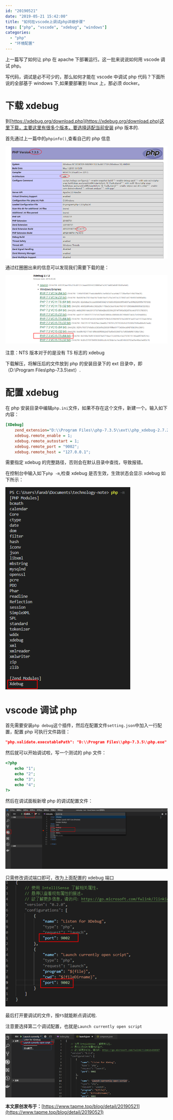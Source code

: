 ```yaml
---
id: "20190521"
date: "2019-05-21 15:42:00"
title: "如何在vscode上调试php详细步骤"
tags: ["php", "vscode", "xdebug", "windows"]
categories:
  - "php"
  - "环境配置"
---
```


上一篇写了如何让 php 在 apache 下部署运行。这一批来说说如何用 vscode 调试 php。

写代码，调试是必不可少的，那么如何才能在 vscode 中调试 php 代码？下面所说的全部基于 windows 下,如果要部署到 linux 上，那必须 docker。

<!-- more -->

# 下载 xdebug

到[https://xdebug.org/download.php](https://xdebug.org/download.php)这里下载，主要这里有很多个版本，要选择适配当前安装 php 版本的.

首先通过上一篇中的`phpinfo()`,查看自己的 php 信息

![php信息](https://raw.githubusercontent.com/FleyX/files/master/blogImg/20190522203012.png)

通过红圈圈出来的信息可以发现我们需要下载的是：

![下载xdebug](https://raw.githubusercontent.com/FleyX/files/master/blogImg/20190523084935.png)

注意：NTS 版本对于的是没有 TS 标志的 xdebug

下载解压，将解压后的文件放到 php 的安装目录下的 ext 目录中，即（D:\Program Files\php-7.3.5\ext）.

# 配置 xdebug

在 php 安装目录中编辑`php.ini`文件，如果不存在这个文件，新建一个。输入如下内容：

```ini
[XDebug]
    zend_extension="D:\\Program Files\\php-7.3.5\\ext\\php_xdebug-2.7.2-7.3-vc15-x86_64.dll";
    xdebug.remote_enable = 1;
    xdebug.remote_autostart = 1;
    xdebug.remote_port = "9002";
    xdebug.remote_host = "127.0.0.1";
```

需要指定 xdebug 的完整路径，否则会在默认目录中查找，导致报错。

在控制台中输入如下`php -m`,检查 xdebug 是否生效，生效状态会显示 xdebug 如下所示：

![php价值成功xdebug](https://raw.githubusercontent.com/FleyX/files/master/blogImg/20190523090243.png)

# vscode 调试 php

首先需要安装`php debug`这个插件，然后在配置文件`setting.json`中加入一行配置，配置 php 可执行文件路径：

```json
"php.validate.executablePath": "D:\\Program Files\\php-7.3.5\\php.exe"
```

然后就可以开始调试啦，写一个测试的 php 文件：

```php
<?php
    echo "1";
    echo "2";
    echo "3";
    echo "4";
?>
```

然后在调试面板新增 php 的调试配置文件：

![调试步骤1](https://raw.githubusercontent.com/FleyX/files/master/blogImg/20190523091745.png)

只需修改调试端口即可，改为上面配置的 xdebug 端口
![](https://raw.githubusercontent.com/FleyX/files/master/blogImg/20190523091914.png)

最后打开要调试的文件，按`F5`就能断点调试啦.

注意要选择第二个调试配置，也就是`Launch currently open script`

![](https://raw.githubusercontent.com/FleyX/files/master/blogImg/20190523092530.png)

**本文原创发布于：**[https://www.tapme.top/blog/detail/20190521](https://www.tapme.top/blog/detail/20190521)
